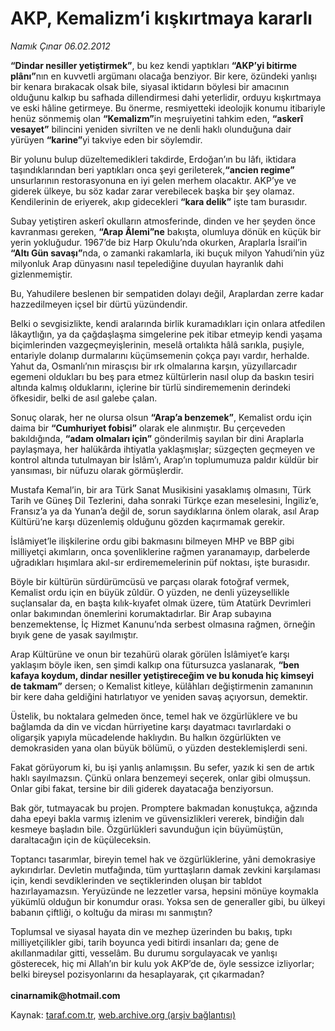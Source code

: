 # AKP, Kemalizm’i kışkırtmaya kararlı

*Namık Çınar 06.02.2012*

<div class="yazi"><p><b>“Dindar nesiller yetiştirmek”</b>, bu kez kendi yaptıkları <b>“AKP’yi bitirme plânı”</b>nın en kuvvetli argümanı olacağa benziyor. Bir kere, özündeki yanlışı bir kenara bırakacak olsak bile, siyasal iktidarın böylesi bir amacının olduğunu kalkıp bu safhada dillendirmesi dahi yeterlidir, orduyu kışkırtmaya ve eski hâline getirmeye. Bu önerme, resmiyetteki ideolojik konumu itibariyle henüz sönmemiş olan <b>“Kemalizm”</b>in meşruiyetini tahkim eden, <b>“askerî vesayet”</b> bilincini yeniden sivrilten ve ne denli haklı olunduğuna dair yürüyen <b>“karine”</b>yi takviye eden bir söylemdir.</p>
<p>Bir yolunu bulup düzeltemedikleri takdirde, Erdoğan’ın bu lâfı, iktidara taşındıklarından beri yaptıkları onca şeyi gerileterek,<b>“ancien regime”</b> unsurlarının restorasyonuna en iyi gelen merhem olacaktır. AKP’ye ve giderek ülkeye, bu söz kadar zarar verebilecek başka bir şey olamaz. Kendilerinin de eriyerek, akıp gidecekleri <b>“kara delik”</b> işte tam burasıdır.</p>
<p>Subay yetiştiren askerî okulların atmosferinde, dinden ve her şeyden önce kavranması gereken, <b>“Arap Âlemi”ne</b> bakışta, olumluya dönük en küçük bir yerin yokluğudur. 1967’de biz Harp Okulu’nda okurken, Araplarla İsrail’in <b>“Altı Gün savaşı”</b>nda, o zamanki rakamlarla, iki buçuk milyon Yahudi’nin yüz milyonluk Arap dünyasını nasıl tepelediğine duyulan hayranlık dahi gizlenmemiştir.</p>
<p>Bu, Yahudilere beslenen bir sempatiden dolayı değil, Araplardan zerre kadar hazzedilmeyen içsel bir dürtü yüzündendir.</p>
<p>Belki o sevgisizlikte, kendi aralarında birlik kuramadıkları için onlara atfedilen lâkaytlığın, ya da çağdaşlaşma simgelerine pek itibar etmeyip kendi yaşama biçimlerinden vazgeçmeyişlerinin, meselâ ortalıkta hâlâ sarıkla, puşiyle, entariyle dolanıp durmalarını küçümsemenin çokça payı vardır, herhalde. Yahut da, Osmanlı’nın mirasçısı bir ırk olmalarına karşın, yüzyıllarcadır egemeni oldukları bu beş para etmez kültürlerin nasıl olup da baskın tesiri altında kalmış olduklarını, içlerine bir türlü sindirememenin derindeki öfkesidir, belki de asıl galebe çalan.</p>
<p>Sonuç olarak, her ne olursa olsun <b>“Arap’a benzemek”</b>, Kemalist ordu için daima bir <b>“Cumhuriyet fobisi”</b> olarak ele alınmıştır. Bu çerçeveden bakıldığında, <b>“adam olmaları için”</b> gönderilmiş sayılan bir dini Araplarla paylaşmaya, her halükârda ihtiyatla yaklaşmışlar; süzgeçten geçmeyen ve kontrol altında tutulmayan bir İslâm’ı, Arap’ın toplumumuza paldır küldür bir yansıması, bir nüfuzu olarak görmüşlerdir.</p>
<p>Mustafa Kemal’in, bir ara Türk Sanat Musikisini yasaklamış olmasını, Türk Tarih ve Güneş Dil Tezlerini, daha sonraki Türkçe ezan meselesini, İngiliz’e, Fransız’a ya da Yunan’a değil de, sorun saydıklarına önlem olarak, asıl Arap Kültürü’ne karşı düzenlemiş olduğunu gözden kaçırmamak gerekir.</p>
<p>İslâmiyet’le ilişkilerine ordu gibi bakmasını bilmeyen MHP ve BBP gibi milliyetçi akımların, onca şovenliklerine rağmen yaranamayıp, darbelerde uğradıkları hışımlara akıl-sır erdirememelerinin püf noktası, işte burasıdır.</p>
<p>Böyle bir kültürün sürdürümcüsü ve parçası olarak fotoğraf vermek, Kemalist ordu için en büyük zûldür. O yüzden, ne denli yüzeysellikle suçlansalar da, en başta kılık-kıyafet olmak üzere, tüm Atatürk Devrimleri onlar bakımından önemlerini korumaktadırlar. Bir Arap subayına benzemektense, İç Hizmet Kanunu’nda serbest olmasına rağmen, örneğin bıyık gene de yasak sayılmıştır.</p>
<p>Arap Kültürüne ve onun bir tezahürü olarak görülen İslâmiyet’e karşı yaklaşım böyle iken, sen şimdi kalkıp ona fütursuzca yaslanarak, <b>“ben kafaya koydum, dindar nesiller yetiştireceğim ve bu konuda hiç kimseyi de takmam”</b> dersen; o Kemalist kitleye, külâhları değiştirmenin zamanının bir kere daha geldiğini hatırlatıyor ve yeniden savaş açıyorsun, demektir. </p>
<p>Üstelik, bu noktalara gelmeden önce, temel hak ve özgürlüklere ve bu bağlamda da din ve vicdan hürriyetine karşı dayatmacı tavırlardaki o oligarşik yapıyla mücadelende haklıydın. Bu halkın özgürlükten ve demokrasiden yana olan büyük bölümü, o yüzden desteklemişlerdi seni.</p>
<p>Fakat görüyorum ki, bu işi yanlış anlamışsın. Bu sefer, yazık ki sen de artık haklı sayılmazsın. Çünkü onlara benzemeyi seçerek, onlar gibi olmuşsun. Onlar gibi fakat, tersine bir dili giderek dayatacağa benziyorsun.</p>
<p>Bak gör, tutmayacak bu projen. Promptere bakmadan konuştukça, ağzında daha epeyi bakla varmış izlenim ve güvensizlikleri vererek, bindiğin dalı kesmeye başladın bile. Özgürlükleri savunduğun için büyümüştün, daraltacağın için de küçüleceksin.</p>
<p>Toptancı tasarımlar, bireyin temel hak ve özgürlüklerine, yâni demokrasiye aykırıdırlar. Devletin mutfağında, tüm yurttaşların damak zevkini karşılaması için, kendi sevdiklerinden ve seçtiklerinden oluşan bir tabldot hazırlayamazsın. Yeryüzünde ne lezzetler varsa, hepsini mönüye koymakla yükümlü olduğun bir konumdur orası. Yoksa sen de generaller gibi, bu ülkeyi babanın çiftliği, o koltuğu da mirası mı sanmıştın?</p>
<p>Toplumsal ve siyasal hayata din ve mezhep üzerinden bu bakış, tıpkı milliyetçilikler gibi, tarih boyunca yedi bitirdi insanları da; gene de akıllanmadılar gitti, vesselâm. Bu durumu sorgulayacak ve yanlışı gösterecek, hiç mi Allah’ın bir kulu yok AKP’de de, öyle sessizce izliyorlar; belki bireysel pozisyonlarını da hesaplayarak, çıt çıkarmadan?<br/><br/><b>cinarnamik@hotmail.com</b></p>
</div>

Kaynak: [taraf.com.tr](http://www.taraf.com.tr/namik-cinar/makale-akp-kemalizm-i-kiskirtmaya-kararli.htm), [web.archive.org (arşiv bağlantısı)](http://web.archive.org/web/20130623190419/http://www.taraf.com.tr/namik-cinar/makale-akp-kemalizm-i-kiskirtmaya-kararli.htm)
